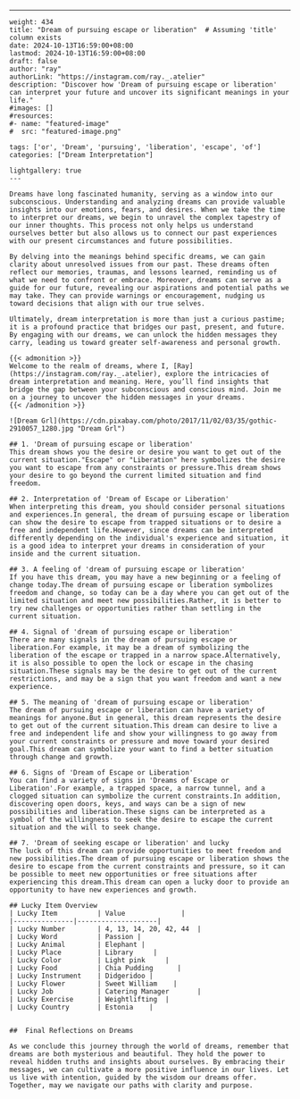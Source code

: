 ---
    weight: 434
    title: "Dream of pursuing escape or liberation"  # Assuming 'title' column exists
    date: 2024-10-13T16:59:00+08:00
    lastmod: 2024-10-13T16:59:00+08:00
    draft: false
    author: "ray"
    authorLink: "https://instagram.com/ray._.atelier"
    description: "Discover how 'Dream of pursuing escape or liberation' can interpret your future and uncover its significant meanings in your life."
    #images: []
    #resources:
    #- name: "featured-image"
    #  src: "featured-image.png"
    
    tags: ['or', 'Dream', 'pursuing', 'liberation', 'escape', 'of']
    categories: ["Dream Interpretation"]
    
    lightgallery: true
    ---
    
    Dreams have long fascinated humanity, serving as a window into our subconscious. Understanding and analyzing dreams can provide valuable insights into our emotions, fears, and desires. When we take the time to interpret our dreams, we begin to unravel the complex tapestry of our inner thoughts. This process not only helps us understand ourselves better but also allows us to connect our past experiences with our present circumstances and future possibilities.
    
    By delving into the meanings behind specific dreams, we can gain clarity about unresolved issues from our past. These dreams often reflect our memories, traumas, and lessons learned, reminding us of what we need to confront or embrace. Moreover, dreams can serve as a guide for our future, revealing our aspirations and potential paths we may take. They can provide warnings or encouragement, nudging us toward decisions that align with our true selves.
    
    Ultimately, dream interpretation is more than just a curious pastime; it is a profound practice that bridges our past, present, and future. By engaging with our dreams, we can unlock the hidden messages they carry, leading us toward greater self-awareness and personal growth.
    
    {{< admonition >}}
    Welcome to the realm of dreams, where I, [Ray](https://instagram.com/ray._.atelier), explore the intricacies of dream interpretation and meaning. Here, you’ll find insights that bridge the gap between your subconscious and conscious mind. Join me on a journey to uncover the hidden messages in your dreams.
    {{< /admonition >}}
    
    ![Dream Grl](https://cdn.pixabay.com/photo/2017/11/02/03/35/gothic-2910057_1280.jpg "Dream Grl")
    
    ## 1. 'Dream of pursuing escape or liberation'
    This dream shows you the desire or desire you want to get out of the current situation."Escape" or "Liberation" here symbolizes the desire you want to escape from any constraints or pressure.This dream shows your desire to go beyond the current limited situation and find freedom.
    
    ## 2. Interpretation of 'Dream of Escape or Liberation'
    When interpreting this dream, you should consider personal situations and experiences.In general, the dream of pursuing escape or liberation can show the desire to escape from trapped situations or to desire a free and independent life.However, since dreams can be interpreted differently depending on the individual's experience and situation, it is a good idea to interpret your dreams in consideration of your inside and the current situation.
    
    ## 3. A feeling of 'dream of pursuing escape or liberation'
    If you have this dream, you may have a new beginning or a feeling of change today.The dream of pursuing escape or liberation symbolizes freedom and change, so today can be a day where you can get out of the limited situation and meet new possibilities.Rather, it is better to try new challenges or opportunities rather than settling in the current situation.
    
    ## 4. Signal of 'dream of pursuing escape or liberation'
    There are many signals in the dream of pursuing escape or liberation.For example, it may be a dream of symbolizing the liberation of the escape or trapped in a narrow space.Alternatively, it is also possible to open the lock or escape in the chasing situation.These signals may be the desire to get out of the current restrictions, and may be a sign that you want freedom and want a new experience.
    
    ## 5. The meaning of 'dream of pursuing escape or liberation'
    The dream of pursuing escape or liberation can have a variety of meanings for anyone.But in general, this dream represents the desire to get out of the current situation.This dream can desire to live a free and independent life and show your willingness to go away from your current constraints or pressure and move toward your desired goal.This dream can symbolize your want to find a better situation through change and growth.
    
    ## 6. Signs of 'Dream of Escape or Liberation'
    You can find a variety of signs in 'Dreams of Escape or Liberation'.For example, a trapped space, a narrow tunnel, and a clogged situation can symbolize the current constraints.In addition, discovering open doors, keys, and ways can be a sign of new possibilities and liberation.These signs can be interpreted as a symbol of the willingness to seek the desire to escape the current situation and the will to seek change.
    
    ## 7. 'Dream of seeking escape or liberation' and lucky
    The luck of this dream can provide opportunities to meet freedom and new possibilities.The dream of pursuing escape or liberation shows the desire to escape from the current constraints and pressure, so it can be possible to meet new opportunities or free situations after experiencing this dream.This dream can open a lucky door to provide an opportunity to have new experiences and growth.
    
    ## Lucky Item Overview
    | Lucky Item          | Value              |
    |---------------|--------------------|
    | Lucky Number        | 4, 13, 14, 20, 42, 44  |
    | Lucky Word          | Passion |
    | Lucky Animal        | Elephant |
    | Lucky Place         | Library     |
    | Lucky Color         | Light pink     |
    | Lucky Food          | Chia Pudding      |
    | Lucky Instrument    | Didgeridoo |
    | Lucky Flower        | Sweet William    |
    | Lucky Job           | Catering Manager       |
    | Lucky Exercise      | Weightlifting  |
    | Lucky Country       | Estonia    |
    
    
    ##  Final Reflections on Dreams
    
    As we conclude this journey through the world of dreams, remember that dreams are both mysterious and beautiful. They hold the power to reveal hidden truths and insights about ourselves. By embracing their messages, we can cultivate a more positive influence in our lives. Let us live with intention, guided by the wisdom our dreams offer. Together, may we navigate our paths with clarity and purpose.
    